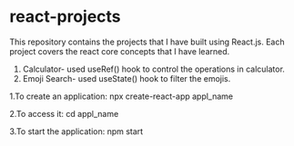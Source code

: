 # react-projects

This repository contains the projects that I have built using React.js. Each project covers the react core concepts that I have learned.

1. Calculator- used useRef() hook to control the operations in calculator.
2. Emoji Search- used useState() hook to filter the emojis.


1.To create an application: npx create-react-app appl_name

2.To access it: cd appl_name

3.To start the application: npm start
